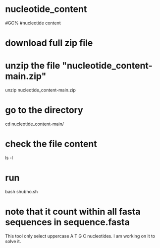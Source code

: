 # nucleotide_content
#GC%
#nucleotide content

# download full zip file
# unzip the file "nucleotide_content-main.zip"
unzip nucleotide_content-main.zip


# go to the directory
cd nucleotide_content-main/

# check the file content
ls -l

# run 
bash shubho.sh


# note that it count within all fasta sequences in sequence.fasta



This tool only select uppercase A T G C nucleotides.
I am working on it to solve it.
